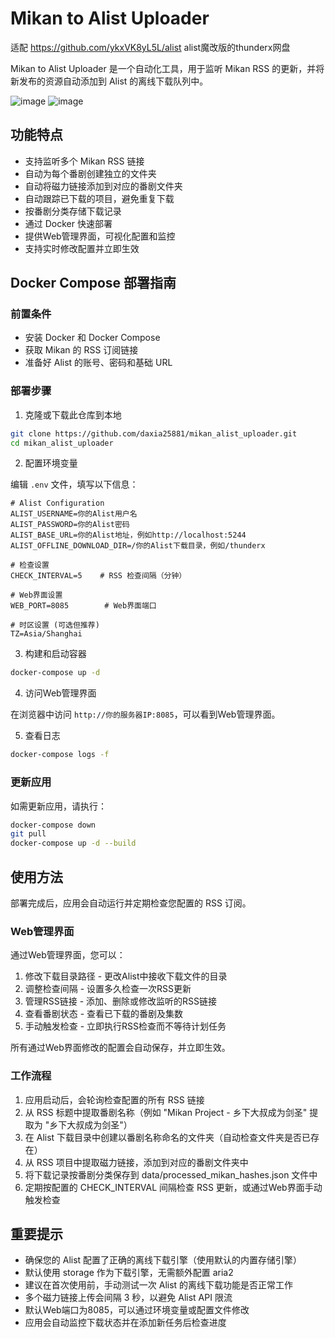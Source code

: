 # Mikan to Alist Uploader

适配 https://github.com/ykxVK8yL5L/alist alist魔改版的thunderx网盘

Mikan to Alist Uploader 是一个自动化工具，用于监听 Mikan RSS 的更新，并将新发布的资源自动添加到 Alist 的离线下载队列中。

![image](https://github.com/user-attachments/assets/8ca848a6-e691-4aed-ae1f-c05cee1d6d75)
![image](https://github.com/user-attachments/assets/12e79510-42cf-4159-bcde-10882d9353de)



## 功能特点

- 支持监听多个 Mikan RSS 链接
- 自动为每个番剧创建独立的文件夹
- 自动将磁力链接添加到对应的番剧文件夹
- 自动跟踪已下载的项目，避免重复下载
- 按番剧分类存储下载记录
- 通过 Docker 快速部署
- 提供Web管理界面，可视化配置和监控
- 支持实时修改配置并立即生效

## Docker Compose 部署指南

### 前置条件

- 安装 Docker 和 Docker Compose
- 获取 Mikan 的 RSS 订阅链接
- 准备好 Alist 的账号、密码和基础 URL

### 部署步骤

1. 克隆或下载此仓库到本地

```bash
git clone https://github.com/daxia25881/mikan_alist_uploader.git
cd mikan_alist_uploader
```

2. 配置环境变量

编辑 `.env` 文件，填写以下信息：

```
# Alist Configuration
ALIST_USERNAME=你的Alist用户名
ALIST_PASSWORD=你的Alist密码
ALIST_BASE_URL=你的Alist地址，例如http://localhost:5244
ALIST_OFFLINE_DOWNLOAD_DIR=/你的Alist下载目录，例如/thunderx

# 检查设置
CHECK_INTERVAL=5    # RSS 检查间隔（分钟）

# Web界面设置
WEB_PORT=8085        # Web界面端口

# 时区设置 (可选但推荐)
TZ=Asia/Shanghai
```

3. 构建和启动容器

```bash
docker-compose up -d
```

4. 访问Web管理界面

在浏览器中访问 `http://你的服务器IP:8085`，可以看到Web管理界面。

5. 查看日志

```bash
docker-compose logs -f
```

### 更新应用

如需更新应用，请执行：

```bash
docker-compose down
git pull
docker-compose up -d --build
```

## 使用方法

部署完成后，应用会自动运行并定期检查您配置的 RSS 订阅。

### Web管理界面

通过Web管理界面，您可以：

1. 修改下载目录路径 - 更改Alist中接收下载文件的目录
2. 调整检查间隔 - 设置多久检查一次RSS更新
3. 管理RSS链接 - 添加、删除或修改监听的RSS链接
4. 查看番剧状态 - 查看已下载的番剧及集数
5. 手动触发检查 - 立即执行RSS检查而不等待计划任务

所有通过Web界面修改的配置会自动保存，并立即生效。

### 工作流程

1. 应用启动后，会轮询检查配置的所有 RSS 链接
2. 从 RSS 标题中提取番剧名称（例如 "Mikan Project - 乡下大叔成为剑圣" 提取为 "乡下大叔成为剑圣"）
3. 在 Alist 下载目录中创建以番剧名称命名的文件夹（自动检查文件夹是否已存在）
4. 从 RSS 项目中提取磁力链接，添加到对应的番剧文件夹中
5. 将下载记录按番剧分类保存到 data/processed_mikan_hashes.json 文件中
6. 定期按配置的 CHECK_INTERVAL 间隔检查 RSS 更新，或通过Web界面手动触发检查

## 重要提示

- 确保您的 Alist 配置了正确的离线下载引擎（使用默认的内置存储引擎）
- 默认使用 storage 作为下载引擎，无需额外配置 aria2
- 建议在首次使用前，手动测试一次 Alist 的离线下载功能是否正常工作
- 多个磁力链接上传会间隔 3 秒，以避免 Alist API 限流
- 默认Web端口为8085，可以通过环境变量或配置文件修改
- 应用会自动监控下载状态并在添加新任务后检查进度 
